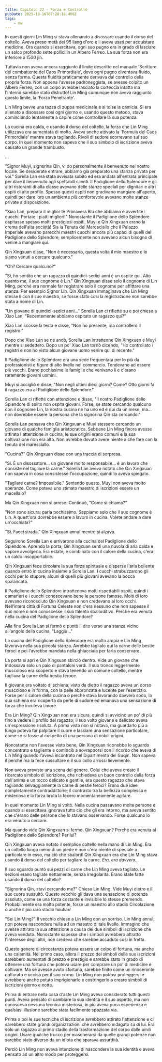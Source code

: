 ```yaml
---
title: Capitolo 22 - Forza e Controllo
pubDate: 2025-10-16T07:28:18.400Z
tags:
    - mw
---
```



In questi giorni Lin Ming si stava allenando a disossare usando il dorso del coltello. Aveva preso metà dei 95 liang d'oro e li aveva usati per acquistare medicine. Ora quando si esercitava, ogni suo pugno era in grado di lasciare un solco profondo sette pollici in un Albero Ferreo. La sua forza non era inferiore a 1500 jin.


Tuttavia non aveva ancora raggiunto il limite descritto nel manuale 'Scritture del combattente del Caos Primordiale', dove ogni pugno diventava fluido, senza forma. Questa fluidità praticamente derivava dal controllo della propria forza. Non appena l'avesse padroneggiata, se avesse colpito un Albero Ferreo, con un colpo avrebbe lasciato la corteccia intatta ma l'interno sarebbe stato distrutto! Lin Ming comunque non aveva raggiunto questo limite, la 'Forza Penetrante'.


Lin Ming bevve una tazza di zuppa medicinale e si tolse la camicia. Si era allenato a disossare così ogni giorno e, usando questo metodo, stava cominciando lentamente a capire come controllare la sua potenza.


La cucina era calda, e usando il dorso del coltello, la forza che Lin Ming utilizzava era aumentata di molto. Aveva anche attivato la 'Formula del Caos Primordiale' mentre stava tagliando. Rivoli di sudore scorrevano sul suo corpo. In quel momento non sapeva che il suo simbolo di iscrizione aveva causato un grande trambusto.


...


"Signor Muyi, signorina Qin, vi do personalmente il benvenuto nel nostro locale. Se desiderate entrare, abbiamo già preparato una stanza privata per voi." Sorella Lan era stata avvisata subito ed era andata all'entrata principale per dare il benvenuto agli spettabili clienti. Il Padiglione dello Splendore e gli altri ristoranti di alta classe avevano delle stanze speciali per dignitari e altri ospiti di alto profilo.
Spesso questi ospiti non gradivano mangiare all'aperto, quindi per dare loro un ambiente più confortevole avevano molte stanze private a disposizione.


"Xiao Lan, prepara il miglior tè Primavera Blu che abbiamo e avvertite i cuochi. Portate i piatti migliori!"
Nonostante il Padiglione dello Splendore ospitasse spesso molti prestigiosi ospiti, Muyi e Qin Xingxuan erano la crema dell'alta società! Sia la Tenuta del Maresciallo che il Palazzo Imperiale avevano parecchi maestri cuochi ancora più capaci di quelli del Padiglione dello Splendore; semplicemente non avevano alcun bisogno di venire a mangiare qui.


Qin Xingxuan disse, "Non è necessario, questa volta il mio maestro e io siamo venuti a cercare qualcuno."


"Oh? Cercare qualcuno?"


"Sì, ho sentito che un ragazzo di quindici-sedici anni è un ospite qui. Alto quanto me, il suo cognome è Lin." Qin Xingxuan disse solo il cognome di Lin Ming, perché era normale far registrare solo il cognome per affittare una stanza. Per esempio Signor Lin. Qin Xingxuan immaginava che Lin Ming stesse lì con il suo maestro, se fosse stato così la registrazione non sarebbe stata a nome di Lin.


"Un giovane di quindici-sedici anni..." Sorella Lan ci rifletté su e poi chiese a Xiao Lan, "Recentemente abbiamo ospitato un ragazzo qui?"


Xiao Lan scosse la testa e disse, "Non ho presente, ma controllerò il registro."


Dopo che Xiao Lan se ne andò, Sorella Lan intrattenne Qin Xingxuan e Muyi mentre si sedettero. Dopo un po' Xiao Lan tornò dicendo, "Ho controllato i registri e non ho visto alcun giovane uomo venire qui di recente."


Il Padiglione dello Splendore era una sede frequentata per lo più da professionisti e figure di alto livello nel commercio. Tendevano ad essere più vecchi. Erano pochissime le famiglie che venivano lì e c'erano raramente giovani uomini.


Muyi si accigliò e disse, "Non negli ultimi dieci giorni? Come? Otto giorni fa il ragazzo era al Padiglione dello Splendore."


Sorella Lan ci rifletté con attenzione e disse, "Il nostro Padiglione dello Splendore di solito non ospita giovani. Forse, se state cercando qualcuno con il cognome Lin, la nostra cucina ne ha uno ed è qui da un mese, ma... non dovrebbe essere la persona che la signorina Qin sta cercando."


Sorella Lan pensava che Qin Xingxuan e Muyi stessero cercando un giovane di qualche famiglia aristocratica. Sebbene Lin Ming finora avesse attirato l'attenzione in cucina, le sue origini erano comuni e la sua coltivazione non era alta. Non avrebbe dovuto avere niente a che fare con la tenuta del maresciallo.


"Cucina?" Qin Xingxuan disse con una traccia di sorpresa.


"Sì. È un disossatore... un giovane molto responsabile... è un lavoro che consiste nel tagliare la carne." Sorella Lan aveva notato che Qin Xingxuan non sapeva in cosa consistesse l'occupazione, quindi lo aveva spiegato.


"Tagliare carne? Impossibile." Sentendo questo, Muyi non aveva molto speranze. Come poteva uno stimato maestro di iscrizioni essere un macellaio?


Ma Qin Xingxuan non si arrese. Continuò, "Come si chiama?"


"Non sono sicura; parla pochissimo. Sappiamo solo che il suo cognome è Lin. A quest'ora dovrebbe essere a lavoro in cucina.
Volete andare a dare un'occhiata?"


"Sì. Facci strada." Qin Xingxuan annuì mentre si alzava.


Seguirono Sorella Lan e arrivarono alla cucina del Padiglione dello Splendore. Aprendo la porta, Qin Xingxuan sentì una nuvola di aria calda e vapore avvolgerla. Era estate, e combinato con il calore della cucina, c'era un caldo insopportabile.


Qin Xingxuan fece circolare la sua forza spirituale e disperse l'aria bollente quando entrò in cucina insieme a Sorella Lan. I cuochi strabuzzarono gli occhi per lo stupore; alcuni di quelli più giovani avevano la bocca spalancata.


Il Padiglione dello Splendore intratteneva molti rispettabili ospiti, quindi i camerieri e i cuochi conoscevano bene le persone famose. Molti di loro avevano riconosciuto Qin Xingxuan e non credevano ai loro occhi.
Nell'intera città di Fortuna Celeste non c'era nessuno che non sapesse il suo nome o non conoscesse il suo talento sbalorditivo. Perché era venuta nella cucina del Padiglione dello Splendore?


Alla fine Sorella Lan si fermò e puntò il dito verso una stanza vicino all'angolo della cucina, "Laggiù..."


La cucina del Padiglione dello Splendore era molto ampia e Lin Ming lavorava nella sua piccola stanza. Avrebbe tagliato qui la carne delle bestie feroci e poi l'avrebbe mandata nella ghiacciaia per farla conservare.


La porta si aprì e Qin Xingxuan sbirciò dentro. Vide un giovane che indossava solo un paio di pantaloni verdi. Il suo tronco leggermente muscoloso era scoperto e stava tenendo un comune coltello, mentre tagliava la carne della bestia feroce.


Il giovane era voltato di schiena; visto da dietro il ragazzo aveva un dorso muscoloso e in forma, con la pelle abbronzata e lucente per l'esercizio. Forse per il calore della cucina o perché stava lavorando davvero sodo, la sua schiena era ricoperta da perle di sudore ed emanava una sensazione di forza che incuteva timore.


Era Lin Ming?
Qin Xingxuan non era sicura, quindi si avvicinò un po' di più fino a vedere il profilo del ragazzo; il suo volto giovane e delicato aveva un'espressione risoluta. A prima vista non si notava, ma guardarlo più a lungo poteva far palpitare il cuore e lasciare una sensazione particolare, come se si fosse al cospetto di una persona di nobili origini.


Nonostante non l'avesse visto bene, Qin Xingxuan riconobbe lo sguardo concentrato e tagliente e cominciò a sovrapporsi con il ricordo che aveva di Lin Ming quando l'aveva incontrato nel Dipartimento del Guqin. Non sapeva il perché ma la fece sussultare e il suo collo arrossì lievemente.


Non aveva previsto una scena del genere. Colui che aveva creato il ricercato simbolo di iscrizione, che richiedeva un buon controllo della forza dell'anima e un tocco delicato e gentile, era questo ragazzo che stava tagliando selvaggiamente la carne di bestie feroci? Erano due idee completamente contraddittorie; il contrasto tra la bellezza complessa e misteriosa e la forza bruta la fecero momentaneamente agitare.


In quel momento Lin Ming si voltò. Nella cucina passavano molte persone e quando  si esercitava ignorava tutto ciò che gli era intorno, ma aveva sentito che c'erano delle persone che lo stavano osservando. Forse qualcuno lo era venuto a cercare.


Ma quando vide Qin Xingxuan si fermò. Qin Xingxuan?
Perché era venuta al Padiglione dello Splendore? Per lui?


Qin Xingxuan aveva notato il semplice coltello nella mano di Lin Ming. Era un coltello lungo meno di un piede e non c'era niente di speciale o particolare in esso, ma ciò che sbalordì Qin Xingxuan era che Lin Ming stava usando il dorso del coltello per tagliare la carne. <em>Era, era davvero...</em>


Il suo sguardo puntò sui pezzi di carne che Lin Ming aveva tagliato. Le sezioni erano tagliate nettamente, senza irregolarità. Erano state fatte usando il dorso del coltello?


"Signorina Qin, stavi cercando me?" Chiese Lin Ming. Vide Muyi dietro e il suo cuore sussultò. Questo vecchio gli dava una sensazione di potenza assoluta, come se una forza costante e invisibile lo stesse premendo. Probabilmente era molto potente, forse un maestro allo stadio Circolazione o anche il più raro stadio houtian!


"Sei Lin Ming?" Il vecchio chiese a Lin Ming con un sorriso. Lin Ming annuì; non poteva nascondere nulla ad un maestro di tale livello. Immaginò che avesse attirato la sua attenzione a causa dei due simboli di iscrizione che aveva venduto. Nonostante sapesse che i simboli avrebbero attratto l'interesse degli altri, non credeva che sarebbe accaduto così in fretta.


Questo genere di circostanza poteva essere un colpo di fortuna, ma anche una calamità. Nel primo caso, allora il prezzo dei simboli delle sue iscrizioni sarebbero aumentati di prezzo e prestigio e sarebbe stato in grado di ottenere una fortuna che poteva usare per comprare un po' di medicine e coltivare.
Ma se avesse avuto sfortuna, sarebbe finito come un rinoceronte catturato e ucciso per il suo corno. Lin Ming non poteva proteggersi e avrebbero anche potuto imprigionarlo e costringerlo a creare simboli di iscrizioni giorno e notte.


Prima di entrare nella casa d'aste Lin Ming aveva considerato tutti questi punti. Aveva pensato di cambiare la sua identità e il suo aspetto, ma non conosceva nessuna tecnica misteriosa, in più aveva poca esperienza e qualsiasi illusione sarebbe stata facilmente spazzata via.


Prima o poi le sue tecniche di iscrizione avrebbero attirato l'attenzione e ci sarebbero state grandi organizzazioni che avrebbero indagato su di lui. Era solo un ragazzo al primo stadio della trasformazione del corpo dalle umili origini. Usare qualche trucco per mascherarsi da quelle grandi potenze non sarebbe stato diverso da un idiota che sparava assurdità.


Perciò Lin Ming non aveva intenzione di nascondere la sua identità e aveva pensato ad un altro modo per proteggersi.
                                


                                




